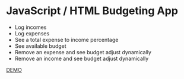 # JavaScript / HTML Budgeting App

- Log incomes
- Log expenses
- See a total expense to income percentage
- See available budget
- Remove an expense and see budget adjust dynamically
- Remove an income and see budget adjust dynamically

<a href="http://danielcmorris.com/budget-app/">DEMO</a>
